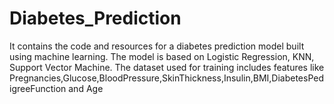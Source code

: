 # Diabetes_Prediction
It contains the code and resources for a diabetes prediction model built using machine learning. The model is based on Logistic Regression, KNN, Support Vector Machine.
The dataset used for training includes features like Pregnancies,Glucose,BloodPressure,SkinThickness,Insulin,BMI,DiabetesPedigreeFunction and Age
